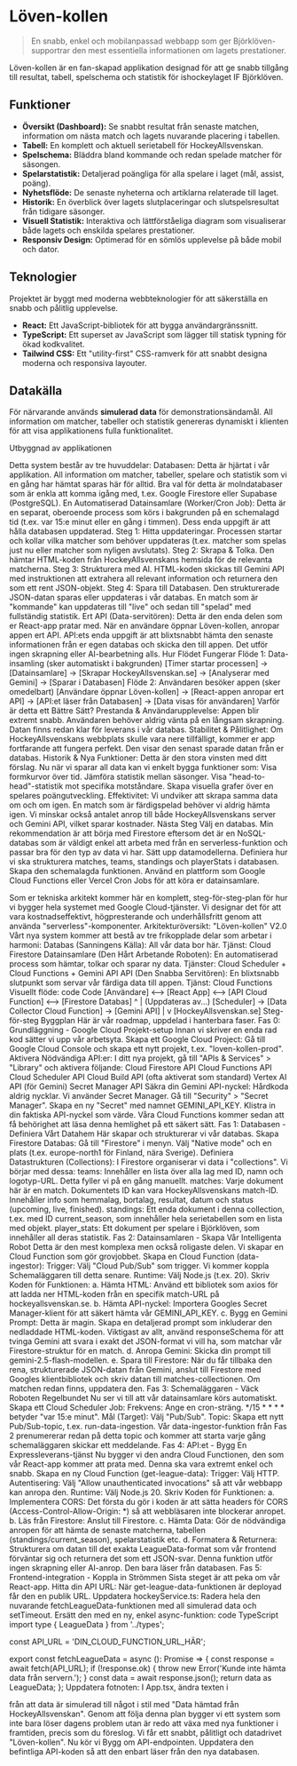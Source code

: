 # Löven-kollen

> En snabb, enkel och mobilanpassad webbapp som ger Björklöven-supportrar den mest essentiella informationen om lagets prestationer.

Löven-kollen är en fan-skapad applikation designad för att ge snabb tillgång till resultat, tabell, spelschema och statistik för ishockeylaget IF Björklöven.

## Funktioner

- **Översikt (Dashboard):** Se snabbt resultat från senaste matchen, information om nästa match och lagets nuvarande placering i tabellen.
- **Tabell:** En komplett och aktuell serietabell för HockeyAllsvenskan.
- **Spelschema:** Bläddra bland kommande och redan spelade matcher för säsongen.
- **Spelarstatistik:** Detaljerad poängliga för alla spelare i laget (mål, assist, poäng).
- **Nyhetsflöde:** De senaste nyheterna och artiklarna relaterade till laget.
- **Historik:** En överblick över lagets slutplaceringar och slutspelsresultat från tidigare säsonger.
- **Visuell Statistik:** Interaktiva och lättförståeliga diagram som visualiserar både lagets och enskilda spelares prestationer.
- **Responsiv Design:** Optimerad för en sömlös upplevelse på både mobil och dator.

## Teknologier

Projektet är byggt med moderna webbteknologier för att säkerställa en snabb och pålitlig upplevelse.

- **React:** Ett JavaScript-bibliotek för att bygga användargränssnitt.
- **TypeScript:** Ett superset av JavaScript som lägger till statisk typning för ökad kodkvalitet.
- **Tailwind CSS:** Ett "utility-first" CSS-ramverk för att snabbt designa moderna och responsiva layouter.

## Datakälla

För närvarande används **simulerad data** för demonstrationsändamål. All information om matcher, tabeller och statistik genereras dynamiskt i klienten för att visa applikationens fulla funktionalitet.

Utbyggnad av applikationen

Detta system består av tre huvuddelar:
Databasen: Detta är hjärtat i vår applikation. All information om matcher, tabeller, spelare och statistik som vi en gång har hämtat sparas här för alltid. Bra val för detta är molndatabaser som är enkla att komma igång med, t.ex. Google Firestore eller Supabase (PostgreSQL).
En Automatiserad Datainsamlare (Worker/Cron Job): Detta är en separat, oberoende process som körs i bakgrunden på en schemalagd tid (t.ex. var 15:e minut eller en gång i timmen). Dess enda uppgift är att hålla databasen uppdaterad.
Steg 1: Hitta uppdateringar. Processen startar och kollar vilka matcher som behöver uppdateras (t.ex. matcher som spelas just nu eller matcher som nyligen avslutats).
Steg 2: Skrapa & Tolka. Den hämtar HTML-koden från HockeyAllsvenskans hemsida för de relevanta matcherna.
Steg 3: Strukturera med AI. HTML-koden skickas till Gemini API med instruktionen att extrahera all relevant information och returnera den som ett rent JSON-objekt.
Steg 4: Spara till Databasen. Den strukturerade JSON-datan sparas eller uppdateras i vår databas. En match som är "kommande" kan uppdateras till "live" och sedan till "spelad" med fullständig statistik.
Ert API (Data-servitören): Detta är den enda delen som er React-app pratar med. När en användare öppnar Löven-kollen, anropar appen ert API. API:ets enda uppgift är att blixtsnabbt hämta den senaste informationen från er egen databas och skicka den till appen. Det utför ingen skrapning eller AI-bearbetning alls.
Hur Flödet Fungerar
Flöde 1: Data-insamling (sker automatiskt i bakgrunden)
[Timer startar processen] → [Datainsamlare] → [Skrapar HockeyAllsvenskan.se] → [Analyserar med Gemini] → [Sparar i Databasen]
Flöde 2: Användaren besöker appen (sker omedelbart)
[Användare öppnar Löven-kollen] → [React-appen anropar ert API] → [API:et läser från Databasen] → [Data visas för användaren]
Varför är detta ett Bättre Sätt?
Prestanda & Användarupplevelse: Appen blir extremt snabb. Användaren behöver aldrig vänta på en långsam skrapning. Datan finns redan klar för leverans i vår databas.
Stabilitet & Pålitlighet: Om HockeyAllsvenskans webbplats skulle vara nere tillfälligt, kommer er app fortfarande att fungera perfekt. Den visar den senast sparade datan från er databas.
Historik & Nya Funktioner: Detta är den stora vinsten med ditt förslag. Nu när vi sparar all data kan vi enkelt bygga funktioner som:
Visa formkurvor över tid.
Jämföra statistik mellan säsonger.
Visa "head-to-head"-statistik mot specifika motståndare.
Skapa visuella grafer över en spelares poängutveckling.
Effektivitet: Vi undviker att skrapa samma data om och om igen. En match som är färdigspelad behöver vi aldrig hämta igen. Vi minskar också antalet anrop till både HockeyAllsvenskans server och Gemini API, vilket sparar kostnader.
Nästa Steg
Välj en databas. Min rekommendation är att börja med Firestore eftersom det är en NoSQL-databas som är väldigt enkel att arbeta med från en serverless-funktion och passar bra för den typ av data vi har.
Sätt upp datamodellerna. Definiera hur vi ska strukturera matches, teams, standings och playerStats i databasen.
Skapa den schemalagda funktionen. Använd en plattform som Google Cloud Functions eller Vercel Cron Jobs för att köra er datainsamlare.


Som er tekniska arkitekt kommer här en komplett, steg-för-steg-plan för hur vi bygger hela systemet med Google Cloud-tjänster. Vi designar det för att vara kostnadseffektivt, högpresterande och underhållsfritt genom att använda "serverless"-komponenter.
Arkitekturöversikt: "Löven-kollen" V2.0
Vårt nya system kommer att bestå av tre frikopplade delar som arbetar i harmoni:
Databas (Sanningens Källa): All vår data bor här.
Tjänst: Cloud Firestore
Datainsamlare (Den Hårt Arbetande Roboten): En automatiserad process som hämtar, tolkar och sparar ny data.
Tjänster: Cloud Scheduler + Cloud Functions + Gemini API
API (Den Snabba Servitören): En blixtsnabb slutpunkt som servar vår färdiga data till appen.
Tjänst: Cloud Functions
Visuellt flöde:
code
Code
[Användare] <--> [React App] <--> [API Cloud Function] <--> [Firestore Databas]
                                                                  ^
                                                                  | (Uppdateras av...)
                                         [Scheduler] -> [Data Collector Cloud Function] -> [Gemini API]
                                                                  |
                                                                  v
                                                        [HockeyAllsvenskan.se]
Steg-för-steg Byggplan
Här är vår roadmap, uppdelad i hanterbara faser.
Fas 0: Grundläggning - Google Cloud Projekt-setup
Innan vi skriver en enda rad kod sätter vi upp vår arbetsyta.
Skapa ett Google Cloud Project: Gå till Google Cloud Console och skapa ett nytt projekt, t.ex. "loven-kollen-prod".
Aktivera Nödvändiga API:er: I ditt nya projekt, gå till "APIs & Services" > "Library" och aktivera följande:
Cloud Firestore API
Cloud Functions API
Cloud Scheduler API
Cloud Build API (ofta aktiverat som standard)
Vertex AI API (för Gemini)
Secret Manager API
Säkra din Gemini API-nyckel: Hårdkoda aldrig nycklar. Vi använder Secret Manager.
Gå till "Security" > "Secret Manager".
Skapa en ny "Secret" med namnet GEMINI_API_KEY.
Klistra in din faktiska API-nyckel som värde. Våra Cloud Functions kommer sedan att få behörighet att läsa denna hemlighet på ett säkert sätt.
Fas 1: Databasen - Definiera Vårt Datahem
Här skapar och strukturerar vi vår databas.
Skapa Firestore Databas:
Gå till "Firestore" i menyn.
Välj "Native mode" och en plats (t.ex. europe-north1 för Finland, nära Sverige).
Definiera Datastrukturen (Collections): I Firestore organiserar vi data i "collections". Vi börjar med dessa:
teams: Innehåller en lista över alla lag med ID, namn och logotyp-URL. Detta fyller vi på en gång manuellt.
matches: Varje dokument här är en match. Dokumentets ID kan vara HockeyAllsvenskans match-ID. Innehåller info som hemmalag, bortalag, resultat, datum och status (upcoming, live, finished).
standings: Ett enda dokument i denna collection, t.ex. med ID current_season, som innehåller hela serietabellen som en lista med objekt.
player_stats: Ett dokument per spelare i Björklöven, som innehåller all deras statistik.
Fas 2: Datainsamlaren - Skapa Vår Intelligenta Robot
Detta är den mest komplexa men också roligaste delen. Vi skapar en Cloud Function som gör grovjobbet.
Skapa en Cloud Function (data-ingestor):
Trigger: Välj "Cloud Pub/Sub" som trigger. Vi kommer koppla Schemaläggaren till detta senare.
Runtime: Välj Node.js (t.ex. 20).
Skriv Koden för Funktionen:
a. Hämta HTML: Använd ett bibliotek som axios för att ladda ner HTML-koden från en specifik match-URL på hockeyallsvenskan.se.
b. Hämta API-nyckel: Importera Googles Secret Manager-klient för att säkert hämta vår GEMINI_API_KEY.
c. Bygg en Gemini Prompt: Detta är magin. Skapa en detaljerad prompt som inkluderar den nedladdade HTML-koden. Viktigast av allt, använd responseSchema för att tvinga Gemini att svara i exakt det JSON-format vi vill ha, som matchar vår Firestore-struktur för en match.
d. Anropa Gemini: Skicka din prompt till gemini-2.5-flash-modellen.
e. Spara till Firestore: När du får tillbaka den rena, strukturerade JSON-datan från Gemini, anslut till Firestore med Googles klientbibliotek och skriv datan till matches-collectionen. Om matchen redan finns, uppdatera den.
Fas 3: Schemaläggaren - Väck Roboten Regelbundet
Nu ser vi till att vår datainsamlare körs automatiskt.
Skapa ett Cloud Scheduler Job:
Frekvens: Ange en cron-sträng. */15 * * * * betyder "var 15:e minut".
Mål (Target): Välj "Pub/Sub".
Topic: Skapa ett nytt Pub/Sub-topic, t.ex. run-data-ingestion.
Vår data-ingestor-funktion från Fas 2 prenumererar redan på detta topic och kommer att starta varje gång schemaläggaren skickar ett meddelande.
Fas 4: API:et - Bygg En Expressleverans-tjänst
Nu bygger vi den andra Cloud Functionen, den som vår React-app kommer att prata med. Denna ska vara extremt enkel och snabb.
Skapa en ny Cloud Function (get-league-data):
Trigger: Välj HTTP.
Autentisering: Välj "Allow unauthenticated invocations" så att vår webbapp kan anropa den.
Runtime: Välj Node.js 20.
Skriv Koden för Funktionen:
a. Implementera CORS: Det första du gör i koden är att sätta headers för CORS (Access-Control-Allow-Origin: *) så att webbläsaren inte blockerar anropet.
b. Läs från Firestore: Anslut till Firestore.
c. Hämta Data: Gör de nödvändiga anropen för att hämta de senaste matcherna, tabellen (standings/current_season), spelarstatistik etc.
d. Formatera & Returnera: Strukturera om datan till det exakta LeagueData-format som vår frontend förväntar sig och returnera det som ett JSON-svar. Denna funktion utför ingen skrapning eller AI-anrop. Den bara läser från databasen.
Fas 5: Frontend-integration - Koppla in Strömmen
Sista steget är att peka om vår React-app.
Hitta din API URL: När get-league-data-funktionen är deployad får den en publik URL.
Uppdatera hockeyService.ts:
Radera hela den nuvarande fetchLeagueData-funktionen med all simulerad data och setTimeout.
Ersätt den med en ny, enkel async-funktion:
code
TypeScript
import type { LeagueData } from '../types';

const API_URL = 'DIN_CLOUD_FUNCTION_URL_HÄR';

export const fetchLeagueData = async (): Promise<LeagueData> => {
  const response = await fetch(API_URL);
  if (!response.ok) {
    throw new Error('Kunde inte hämta data från servern.');
  }
  const data = await response.json();
  return data as LeagueData;
};
Uppdatera fotnoten: I App.tsx, ändra texten i <footer /> från att data är simulerad till något i stil med "Data hämtad från HockeyAllsvenskan".
Genom att följa denna plan bygger vi ett system som inte bara löser dagens problem utan är redo att växa med nya funktioner i framtiden, precis som du föreslog. Vi får ett snabbt, pålitligt och datadrivet "Löven-kollen". Nu kör vi
Bygg om API-endpointen. Uppdatera den befintliga API-koden så att den enbart läser från den nya databasen.
